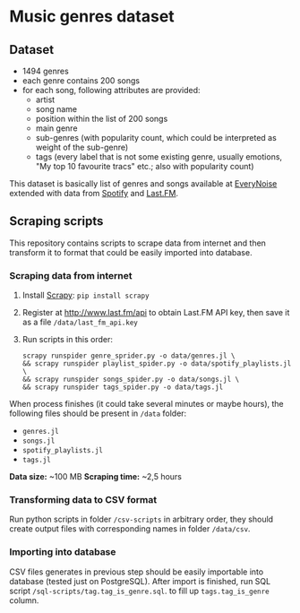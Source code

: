 # Music genres dataset

## Dataset 
  - 1494 genres
  - each genre contains 200 songs
  - for each song, following attributes are provided:
    - artist
    - song name
    - position within the list of 200 songs
    - main genre
    - sub-genres (with popularity count, which could be interpreted as weight of the sub-genre)
	- tags (every label that is not some existing genre, usually emotions, "My top 10 favourite tracs" etc.; also with popularity count)

This dataset is basically list of genres and songs available at [EveryNoise](http://everynoise.com/everynoise1d.cgi?scope=all) extended with data from [Spotify](https://developer.spotify.com/web-api/) and [Last.FM](http://www.last.fm/api). 


## Scraping scripts

This repository contains scripts to scrape data from internet and then transform it to format that could be easily imported into database.

### Scraping data from internet

1. Install [Scrapy](https://scrapy.org/): `pip install scrapy`
	
2. Register at http://www.last.fm/api to obtain Last.FM API key, then save it as a file `/data/last_fm_api.key`   

3. Run scripts in this order:
	```
	scrapy runspider genre_sprider.py -o data/genres.jl \
	&& scrapy runspider playlist_spider.py -o data/spotify_playlists.jl \
	&& scrapy runspider songs_spider.py -o data/songs.jl \
	&& scrapy runspider tags_spider.py -o data/tags.jl
	```

When process finishes (it could take several minutes or maybe hours), the following files should be present in `/data` folder:

- `genres.jl`
- `songs.jl`
- `spotify_playlists.jl`
- `tags.jl`

**Data size:** ~100 MB
**Scraping time:** ~2,5 hours
  

### Transforming data to CSV format

Run python scripts in folder `/csv-scripts` in arbitrary order, they should create output files with corresponding names in folder `/data/csv`. 

### Importing into database

CSV files generates in previous step should be easily importable into database (tested just on PostgreSQL). After import is finished, run SQL script `/sql-scripts/tag.tag_is_genre.sql`. to fill up `tags.tag_is_genre` column.
